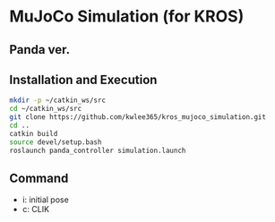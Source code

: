 # MuJoCo Simulation (for KROS)

## Panda ver.

## Installation and Execution
```sh
mkdir -p ~/catkin_ws/src
cd ~/catkin_ws/src
git clone https://github.com/kwlee365/kros_mujoco_simulation.git
cd ..
catkin build
source devel/setup.bash
roslaunch panda_controller simulation.launch
```

## Command

- i: initial pose
- c: CLIK

